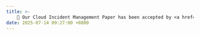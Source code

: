 ```yaml
---
title: >-
    🎉 Our Cloud Incident Management Paper has been accepted by <a href="https://www.computer.org/csdl/journal/ts" style="color: #ff00fc;">TSE</a>. Congras to Zilong!
date: 2025-07-14 09:27:00 +0800
---
```


<!-- <span class="badge badge-pill badge-info">Featured</span> -->